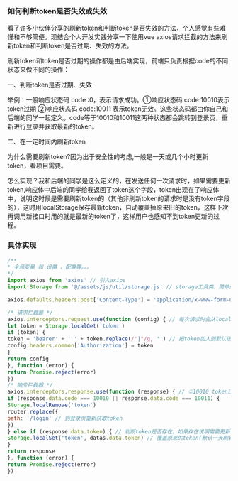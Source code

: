 ### 如何判断token是否失效或失效
看了许多小伙伴分享的刷新token和判断token是否失效的方法，个人感觉有些难懂和不够简便。现结合个人开发实践分享一下使用vue axios请求拦截的方法来刷新token和判断token是否过期、失效的方法。

刷新token和token是否过期的操作都是由后端实现，前端只负责根据code的不同状态来做不同的操作：

一、判断token是否过期、失效

举例：一般响应状态码 code :0，表示请求成功。①响应状态码 code:10010表示token过期 ②响应状态码 code:10011 表示token无效。这些状态码都由你自己和后端的同学一起定义。code等于10010和10011这两种状态都会跳转到登录页，重新进行登录并获取最新的token。

二、在一定时间内刷新token

为什么需要刷新token?因为出于安全性的考虑,一般是一天或几个小时更新token，看项目需要。

怎么实现？我和后端的同学是这么定义的，在发送任何一次请求时，如果需要更新token,响应体中后端的同学给我返回了token这个字段，token出现在了响应体中，说明这时候是需要刷新token的（其他非刷新token的请求时是没有token字段的），这时用localStorage保存最新token，自动覆盖掉原来旧的token，这样下次再调用新接口时用的就是最新的token了，这样用户也感知不到token更新的过程。

### 具体实现
```js
/**
* 全局变量 和 设置 、配置等。。。
*/
import axios from 'axios' // 引入axios
import Storage from '@/assets/js/util/storage.js' // storage工具类，简单的封装

axios.defaults.headers.post['Content-Type'] = 'application/x-www-form-urlencoded'

/* 请求拦截器 */
axios.interceptors.request.use(function (config) { // 每次请求时会从localStorage中获取token
let token = Storage.localGet('token')
if (token) {
token = 'bearer' + ' ' + token.replace(/'|"/g, '') // 把token加入到默认请求参数中
config.headers.common['Authorization'] = token
}
return config
}, function (error) {
return Promise.reject(error)
})
/* 响应拦截器 */
axios.interceptors.response.use(function (response) { // ①10010 token过期（30天） ②10011 token无效
if (response.data.code === 10010 || response.data.code === 10011) {
Storage.localRemove('token')
router.replace({
path: '/login' // 到登录页重新获取token
})
} else if (response.data.token) { // 判断token是否存在，如果存在说明需要更新token
Storage.localSet('token', datas.data.token) // 覆盖原来的token(默认一天刷新一次)
}
return response
}, function (error) {
return Promise.reject(error)
})
```